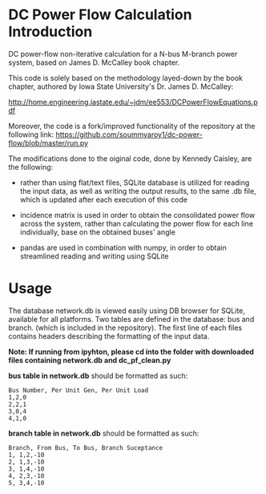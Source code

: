 # DC Power Flow Calculation Introduction

DC power-flow non-iterative calculation for a N-bus M-branch power system, based on James D. McCalley book chapter.

This code is solely based on the methodology layed-down by the book chapter, authored by Iowa State University's Dr. James D. McCalley:

http://home.engineering.iastate.edu/~jdm/ee553/DCPowerFlowEquations.pdf

Moreover, the code is a fork/improved functionality of the repository at the following link: https://github.com/soummyaroy1/dc-power-flow/blob/master/run.py

The modifications done to the oiginal code, done by Kennedy Caisley, are the following:

- rather than using flat/text files, SQLite database is utilized for reading the input data, as well as writing the output results, to the same .db file, which is updated after each execution of this code

- incidence matrix is used in order to obtain the consolidated power flow across the system, rather than calculating the power flow for each line individually, base on the obtained buses' angle

- pandas are used in combination with numpy, in order to obtain streamlined reading and writing using SQLite

# Usage

The database network.db is viewed easily using DB browser for SQLite, available for all platforms. Two tables are defined in the database: bus and branch. (which is included in the repository). The first line of each files contains headers describing the formatting of the input data. 

**Note: If running from ipyhton, please cd into the folder with downloaded files containing network.db and dc_pf_clean.py**

**bus table in network.db** should be formatted as such:

```
Bus Number, Per Unit Gen, Per Unit Load
1,2,0
2,2,1
3,0,4
4,1,0
```

**branch table in network.db** should be formatted as such:

```
Branch, From Bus, To Bus, Branch Suceptance
1, 1,2,-10
2, 1,3,-10
3, 1,4,-10
4, 2,3,-10
5, 3,4,-10
